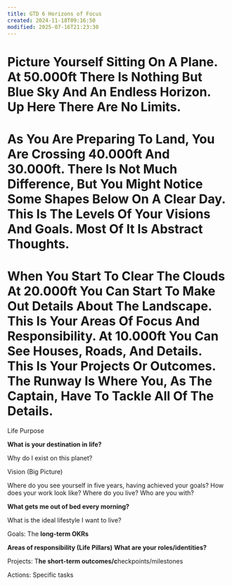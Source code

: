 ```yaml
---
title: GTD 6 Horizons of Focus
created: 2024-11-18T09:16:50
modified: 2025-07-16T21:23:30
---
```


# Picture Yourself Sitting On A Plane. At 50.000ft There Is Nothing But Blue Sky And An Endless Horizon. Up Here There Are No Limits.

# As You Are Preparing To Land, You Are Crossing 40.000ft And 30.000ft. There Is Not Much Difference, But You Might Notice Some Shapes Below On A Clear Day. This Is The Levels Of Your Visions And Goals. Most Of It Is Abstract Thoughts.

# When You Start To Clear The Clouds At 20.000ft You Can Start To Make Out Details About The Landscape. This Is Your Areas Of Focus And Responsibility. At 10.000ft You Can See Houses, Roads, And Details. This Is Your Projects Or Outcomes. The Runway Is Where You, As The Captain, Have To Tackle All Of The Details.

Life Purpose

**What is your destination in life?**

Why do I exist on this planet?

Vision (Big Picture)

Where do you see yourself in five years, having achieved your goals? How does your work look like? Where do you live? Who are you with?

**What gets me out of bed every morning?**

What is the ideal lifestyle I want to live?

Goals: The **long-term OKRs**

**Areas of responsibility (Life Pillars)**
**What are your roles/identities?**

Projects: T**he short-term outcomes/c**heckpoints/milestones

Actions: Specific tasks

